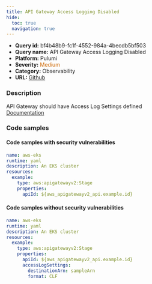 ```yaml
---
title: API Gateway Access Logging Disabled
hide:
  toc: true
  navigation: true
---
```


<style>
  .highlight .hll {
    background-color: #ff171742;
  }
  .md-content {
    max-width: 1100px;
    margin: 0 auto;
  }
</style>

-   **Query id:** bf4b48b9-fc1f-4552-984a-4becdb5bf503
-   **Query name:** API Gateway Access Logging Disabled
-   **Platform:** Pulumi
-   **Severity:** <span style="color:#C60">Medium</span>
-   **Category:** Observability
-   **URL:** [Github](https://github.com/Checkmarx/kics/tree/master/assets/queries/pulumi/aws/api_gateway_access_logging_disabled)

### Description
API Gateway should have Access Log Settings defined<br>
[Documentation](https://www.pulumi.com/registry/packages/aws/api-docs/apigatewayv2/stage/#accesslogsettings_yaml)

### Code samples
#### Code samples with security vulnerabilities
```yaml title="Positive test num. 1 - yaml file" hl_lines="7"
name: aws-eks
runtime: yaml
description: An EKS cluster
resources:
  example:
    type: aws:apigatewayv2:Stage
    properties:
      apiId: ${aws_apigatewayv2_api.example.id}

```


#### Code samples without security vulnerabilities
```yaml title="Negative test num. 1 - yaml file"
name: aws-eks
runtime: yaml
description: An EKS cluster
resources:
  example:
    type: aws:apigatewayv2:Stage
    properties:
      apiId: ${aws_apigatewayv2_api.example.id}
      accessLogSettings:
        destinationArn: sampleArn
        format: CLF

```
